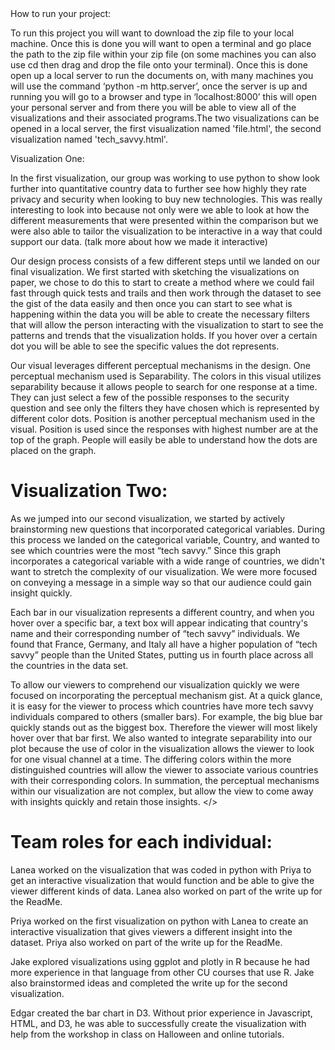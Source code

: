  
<h>
 How to run your project:
 </h>
<p>
To run this project you will want to download the zip file to your local machine. Once this is done you will want to open a terminal and go place the path to the zip file within your zip file (on some machines you can also use cd then drag and drop the file onto your terminal). Once this is done open up a local server to run the documents on, with many machines you will use the command ‘python -m http.server’, once the server is up and running you will go to a browser and type in ‘localhost:8000’ this will open your personal server and from there you will be able to view all of the visualizations and their associated programs.The two visualizations can be opened in a local server,  the first visualization named  'file.html', the second visualization named 'tech_savvy.html'. 
</p>
<h>
Visualization One: 
 </h>
<p>
In the first visualization, our group was working to use python to show look further into quantitative  country data to further see how highly they rate privacy and security when looking to buy new technologies. This was really interesting to look into because not only were we able to look at how the different measurements that were presented within the comparison but we were also able to tailor the visualization to be interactive in a way that could support our data. (talk more about how we made it interactive) 

Our design process consists of a few different steps until we landed on our final visualization. We first started with sketching the visualizations on paper, we chose to do this to start to create a method where we could fail fast through quick tests and trails and then work through the dataset to see the gist of the data easily and then once you can start to see what is happening within the data you will be able to create the necessary filters that will allow the person interacting with the visualization to start to see the patterns and trends that the visualization holds. If you hover over a certain dot you will be able to see the specific values the dot represents. 

Our visual leverages different perceptual mechanisms in the design. One perceptual mechanism used is Separability. The colors in this visual utilizes separability because it allows people to search for one response at a time. They can just select a few of the possible responses to the security question and see only the filters they have chosen which is represented by different color dots. Position is another perceptual mechanism used in the visual. Position is used since the responses with highest number are at the top of the graph. People will easily be able to understand how the dots are placed on the graph. 
</p>

<h1>
Visualization Two:
</h1>
<p>
As we jumped into our second visualization, we started by actively brainstorming new questions that incorporated categorical variables. During this process we landed on the categorical variable, Country, and wanted to see which countries were the most “tech savvy.” Since this graph incorporates a categorical variable with a wide range of countries, we didn't want to stretch the complexity of our visualization. We were more focused on conveying a message in a simple way so that our audience could gain insight quickly.

Each bar in our visualization represents a different country, and when you hover over a specific bar, a text box will appear indicating that country's name and their corresponding number of “tech savvy” individuals. We found that France, Germany, and Italy all have a higher population of “tech savvy” people than the United States, putting us in fourth place across all the countries in the data set.

To allow our viewers to comprehend our visualization quickly we were focused on incorporating the perceptual mechanism gist. At a quick glance, it is easy for the viewer to process which countries have more tech savvy individuals compared to others (smaller bars). For example, the big blue bar quickly stands out as the biggest box. Therefore the viewer will most likely hover over that bar first. We also wanted to integrate separability into our plot because the use of color in the visualization allows the viewer to look for one visual channel at a time. The differing colors within the more distinguished countries will allow the viewer to associate various countries with their corresponding colors. In summation, the perceptual mechanisms within our visualization are not complex, but allow the view to come away with insights quickly and retain those insights.
</>
<h1>
Team roles for each individual:
</h1>

<p>
Lanea worked on the visualization that was coded in python with Priya to get an interactive visualization that would function and be able to give the viewer different kinds of data. Lanea also worked on part of the write up for the ReadMe. 
 
Priya worked on the first visualization on python with Lanea to create an interactive visualization that gives viewers a different insight into the dataset. Priya also worked on part of the write up for the ReadMe.
 
Jake explored visualizations using ggplot and plotly in R because he had more experience in that language from other CU courses that use R. Jake also brainstormed ideas and completed the write up for the second visualization.
 
Edgar created the bar chart in D3. Without prior experience in Javascript, HTML, and D3, he was able to successfully create the visualization with help from the workshop in class on Halloween and online tutorials. 
</p>
